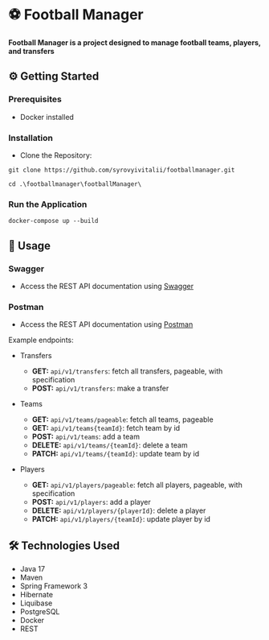 # ⚽ Football Manager

**Football Manager is a project designed to manage football teams, players, and transfers**

## ⚙️ Getting Started
### Prerequisites
* Docker installed

### Installation
* Clone the Repository:
  
`git clone https://github.com/syrovyivitalii/footballmanager.git`

`cd .\footballmanager\footballManager\`

### Run the Application

`docker-compose up --build`

## 📄 Usage

### Swagger
* Access the REST API documentation using [Swagger](http://localhost:8080/swagger-ui/index.html#/)

### Postman
* Access the REST API documentation using [Postman](https://www.postman.com/universal-comet-25665/workspace/football-manager-public/collection/20580598-abde953b-a3bd-4161-94be-eb2020316b91?action=share&creator=20580598)

Example endpoints:
- Transfers

  - **GET:** `api/v1/transfers`: fetch all transfers, pageable, with specification
  - **POST:** `api/v1/transfers`: make a transfer
- Teams
  - **GET:** `api/v1/teams/pageable`: fetch all teams, pageable
  - **GET:** `api/v1/teams{teamId}`: fetch team by id
  - **POST:** `api/v1/teams`: add a team
  - **DELETE:** `api/v1/teams/{teamId}`: delete a team
  - **PATCH:** `api/v1/teams/{teamId}`: update team by id
- Players
  - **GET:** `api/v1/players/pageable`: fetch all players, pageable, with specification
  - **POST:** `api/v1/players`: add a player
  - **DELETE:** `api/v1/players/{playerId}`: delete a player
  - **PATCH:** `api/v1/players/{teamId}`: update player by id

## 🛠 Technologies Used

* Java 17
* Maven
* Spring Framework 3
* Hibernate
* Liquibase
* PostgreSQL
* Docker
* REST
